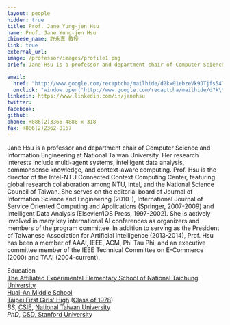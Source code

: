 ```yaml
---
layout: people
hidden: true
title: Prof. Jane Yung-jen Hsu
name: Prof. Jane Yung-jen Hsu
chinese_name: 許永真 教授
link: true
external_url:
image: /professor/images/profile1.png
brief: Jane Hsu is a professor and department chair of Computer Science and Information Engineering at National Taiwan University. Her research interests include multi-agent systems, intelligent data analysis, commonsense knowledge, and context-aware computing. Prof. Hsu is the director of the Intel-NTU Connected Context Computing Center, featuring global research collaboration among NTU, Intel, and the National Science Council of Taiwan. She serves on the editorial board of Journal of Information Science and Engineering (2010-), International Journal of Service Oriented Computing and Applications (Springer, 2007-2009) and Intelligent Data Analysis (Elsevier/IOS Press, 1997-2002). She is actively involved in many key international AI conferences as organizers and members of the program committee. In addition to serving as the President of Taiwanese Association for Artificial Intelligence (2013-2014), Prof. Hsu has been a member of AAAI, IEEE, ACM, Phi Tau Phi, and an executive committee member of the IEEE Technical Committee on E-Commerce (2000) and TAAI (2004-current).

email:
  href: "http://www.google.com/recaptcha/mailhide/d?k=01ebzeVk9JTjfs54TIFvHsAg==&amp;c=d8ZDOJRKIm1AXH0I_E0-mHetHZLK3a-iUZoLWAF9g14="
  onclick: "window.open('http://www.google.com/recaptcha/mailhide/d?k\\07501ebzeVk9JTjfs54TIFvHsAg\\75\\75\\46c\\75d8ZDOJRKIm1AXH0I_E0-mHetHZLK3a-iUZoLWAF9g14\\075', '', 'toolbar=0,scrollbars=0,location=0,statusbar=0,menubar=0,resizable=0,width=500,height=300'); return false;"
linkedin: https://www.linkedin.com/in/janehsu
twitter: 
facebook: 
github: 
phone: +886(2)3366-4888 x 318
fax: +886(2)2362-8167
---
```



Jane Hsu is a professor and department chair of Computer Science and Information Engineering at National Taiwan University. Her research interests include multi-agent systems, intelligent data analysis, commonsense knowledge, and context-aware computing. Prof. Hsu is the director of the Intel-NTU Connected Context Computing Center, featuring global research collaboration among NTU, Intel, and the National Science Council of Taiwan. She serves on the editorial board of Journal of Information Science and Engineering (2010-), International Journal of Service Oriented Computing and Applications (Springer, 2007-2009) and Intelligent Data Analysis (Elsevier/IOS Press, 1997-2002). She is actively involved in many key international AI conferences as organizers and members of the program committee. In addition to serving as the President of Taiwanese Association for Artificial Intelligence (2013-2014), Prof. Hsu has been a member of AAAI, IEEE, ACM, Phi Tau Phi, and an executive committee member of the IEEE Technical Committee on E-Commerce (2000) and TAAI (2004-current).

<div class="ui medium header">Education</div>
<div class="ui bulleted list">
  <div class="item">
    <a href="http://web.ntctcps.tc.edu.tw/xoopsen/?if=end" target="_blank">The Affiliated Experimental Elementary School of National Taichung University</a>
  </div>
  <div class="item">
    <a href="http://www.hn.thu.edu.tw/" target="_blank">Huai-An Middle School</a>
  </div>
  <div class="item">
    <a href="http://www.fg.tp.edu.tw">Taipei First Girls' High</a> (<a href="http://tpefirst67.googlepages.com/">Class of 1978</a>)
  </div>
  <div class="item">
    <em>BS</em>, <a href="http://www.csie.ntu.edu.tw">CSIE</a>, <a href="http://www.ntu.edu.tw">National Taiwan University</a>
  </div>
  <div class="item">
    <em>PhD</em>, <a href="http://www-cs.stanford.edu/">CSD, Stanford University</a>
  </div>
</div>
